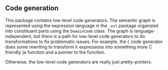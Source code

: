 ## Code generation

This package contains low-level code generators.  The semantic graph is represented
using the expression language in the `.exl` package organized into constituant parts
using the `DomainCode` class.  The graph is language-independent, but there is
a path for low-level code generators to do transformations to fix problematic
issues.  For example, the `C` code generator does some rewriting to transform
&lambda; expressions into something more C friendly (a function and a pointer to
the function.

Otherwise, the low-level code generators are really just pretty-printers.
